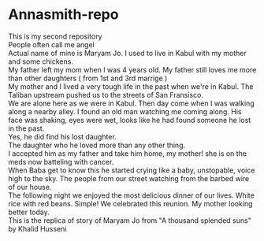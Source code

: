 # Annasmith-repo
This is my second repository
<br>
People often call me angel 
<br>
Actual name of mine is Maryam Jo.
I used to live in Kabul with my mother and some chickens.
<br>
My father left my mom when I was 4 years old.
My father still loves me more than other daughters ( from 1st and 3rd marrige )
<br>
My mother and I lived a very tough life in the past when we're in Kabul.
The Taliban upstream pushed us to the streets of San Fransisco.
<br>
We are alone here as we were in Kabul.
Then day come when I was walking along a nearby alley. 
I found an old man watching me coming along.
His face was shaking, eyes were wet, looks like he had found someone he lost in the past.
<br>
Yes, he did find his lost daughter.
<br>
The daughter who he loved more than any other thing.
<br>
I accepted him as my father and take him home, my mother! she is on the meds now batteling with cancer.
<br>
When Baba get to know this he started crying like a baby, unstopable, voice high to the sky. 
The people from our street watching from the barbed wire of our house.
<br>
The following night we enjoyed the most delicious dinner of our lives. White rice with red beans. Simple!
We celebrated this reunion. My mother looking better today.
<br>
This is the replica of story of Maryam Jo from "A thousand splended suns" by Khalid Husseni

